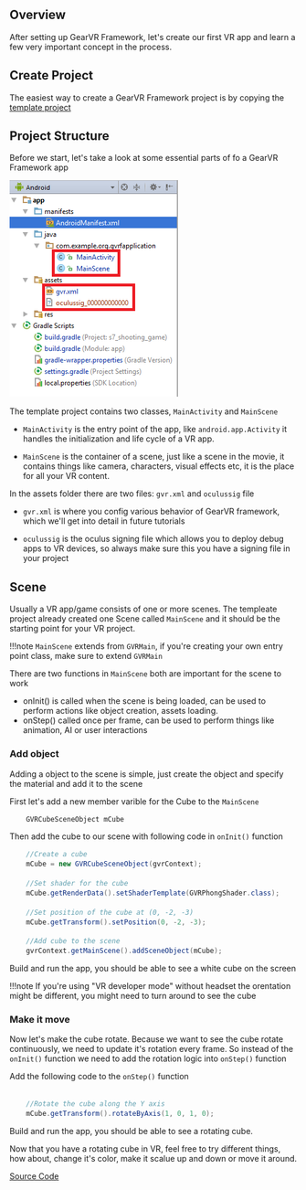 
## Overview
After setting up GearVR Framework, let's create our first VR app and learn a few very important concept in the process.

## Create Project
The easiest way to create a GearVR Framework project is by copying the [template project](https://github.com/nitosan/GearVRf-template) 

## Project Structure
Before we start, let's take a look at some essential parts of fo a GearVR Framework app

![](../images/gvrf_tut1_project.png)

The template project contains two classes, `MainActivity` and `MainScene`

* `MainActivity` is the entry point of the app, like `android.app.Activity` it handles the initialization and life cycle of a VR app.

* `MainScene` is the container of a scene, just like a scene in the movie, it contains things like camera, characters, visual effects etc, it is the place for all your VR content.

In the assets folder there are two files: `gvr.xml` and `oculussig` file

* `gvr.xml` is where you config various behavior of GearVR framework, which we'll get into detail in future tutorials

* `oculussig` is the oculus signing file which allows you to deploy debug apps to VR devices, so always make sure this you have a signing file in your project


## Scene
Usually a VR app/game consists of one or more scenes. The templeate project already created one Scene called `MainScene` and it should be the starting point for your VR project. 

!!!note
	`MainScene` extends from `GVRMain`, if you're creating your own entry point class, make sure to extend `GVRMain`

There are two functions in `MainScene` both are important for the scene to work

* onInit() is called when the scene is being loaded, can be used to perform actions like object creation, assets loading.
* onStep() called once per frame, can be used to perform things like animation, AI or user interactions

### Add object

Adding a object to the scene is simple, just create the object and specify the material and add it to the scene

First let's add a new member varible for the Cube to the `MainScene`
```java
	GVRCubeSceneObject mCube
```

Then add the cube to our scene with following code in `onInit()` function
```java
	//Create a cube
	mCube = new GVRCubeSceneObject(gvrContext);

	//Set shader for the cube
	mCube.getRenderData().setShaderTemplate(GVRPhongShader.class);

	//Set position of the cube at (0, -2, -3)
	mCube.getTransform().setPosition(0, -2, -3);
	
	//Add cube to the scene
	gvrContext.getMainScene().addSceneObject(mCube);
```

Build and run the app, you should be able to see a white cube on the screen

!!!note
	If you're using "VR developer mode" without headset the orentation might be different, you might need to turn around to see the cube

### Make it move

Now let's make the cube rotate. Because we want to see the cube rotate continuously, we need to update it's rotation every frame. So instead of the `onInit()` function we need to add the rotation logic into `onStep()` function


Add the following code to the `onStep()` function
```java

	//Rotate the cube along the Y axis
	mCube.getTransform().rotateByAxis(1, 0, 1, 0);

```

Build and run the app, you should be able to see a rotating cube.

Now that you have a rotating cube in VR, feel free to try different things, how about, change it's color, make it scalue up and down or move it around.

[Source Code](https://github.com/gearvrf/GearVRf-Demos)
